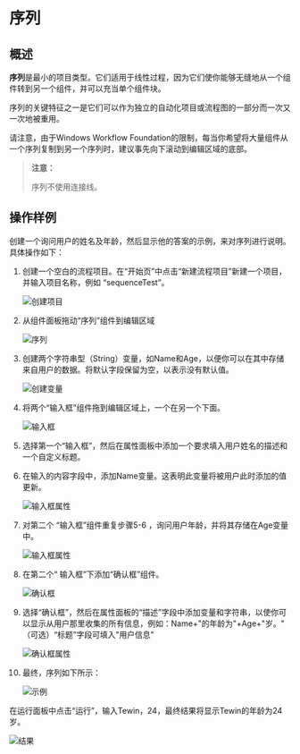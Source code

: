 # 序列

## 概述

**序列**是最小的项目类型。它们适用于线性过程，因为它们使你能够无缝地从一个组件转到另一个组件，并可以充当单个组件块。

序列的关键特征之一是它们可以作为独立的自动化项目或流程图的一部分而一次又一次地被重用。

请注意，由于Windows Workflow Foundation的限制，每当你希望将大量组件从一个序列复制到另一个序列时，建议事先向下滚动到编辑区域的底部。

>**注意：**
>
>序列不使用连接线。

## 操作样例

创建一个询问用户的姓名及年龄，然后显示他的答案的示例，来对序列进行说明。具体操作如下：

1. 创建一个空白的流程项目。在“开始页”中点击“新建流程项目”新建一个项目，并输入项目名称，例如 “sequenceTest”。

    ![创建项目](https://docimages.blob.core.chinacloudapi.cn/images/Studio/typeOfWorkflow/sequencetestitem20201019.png)

2. 从组件面板拖动“序列”组件到编辑区域

    ![序列](https://docimages.blob.core.chinacloudapi.cn/images/Studio/typeOfWorkflow/sequenceactivity20201019.png)

3. 创建两个字符串型（String）变量，如Name和Age，以便你可以在其中存储来自用户的数据。将默认字段保留为空，以表示没有默认值。

    ![创建变量](https://docimages.blob.core.chinacloudapi.cn/images/Studio/typeOfWorkflow/seq-createVariables.png)

4. 将两个“输入框”组件拖到编辑区域上，一个在另一个下面。

    ![输入框](https://docimages.blob.core.chinacloudapi.cn/images/Studio/typeOfWorkflow/inputboxinsequence20201019.png)

5. 选择第一个“输入框”，然后在属性面板中添加一个要求填入用户姓名的描述和一个自定义标题。

6. 在输入的内容字段中，添加Name变量。这表明此变量将被用户此时添加的值更新。

    ![输入框属性](https://docimages.blob.core.chinacloudapi.cn/images/Studio/typeOfWorkflow/seq-input1Properties.png)

7. 对第二个 “输入框”组件重复步骤5-6 ，询问用户年龄，并将其存储在Age变量中。

    ![输入框属性](https://docimages.blob.core.chinacloudapi.cn/images/Studio/typeOfWorkflow/seq-input2Properties.png)

8. 在第二个“ 输入框”下添加“确认框”组件。

    ![确认框](https://docimages.blob.core.chinacloudapi.cn/images/Studio/typeOfWorkflow/comfirminsequence20201019.png)

9. 选择“确认框”，然后在属性面板的“描述”字段中添加变量和字符串，以使你可以显示从用户那里收集的所有信息，例如：Name+"的年龄为"+Age+"岁。"</br>（可选）“标题”字段可填入"用户信息"

    ![确认框属性](https://docimages.blob.core.chinacloudapi.cn/images/Studio/typeOfWorkflow/seq-confirmProperties.png)

10. 最终，序列如下所示：

    ![示例](https://docimages.blob.core.chinacloudapi.cn/images/Studio/typeOfWorkflow/seq-example.PNG)

在运行面板中点击“运行”，输入Tewin，24，最终结果将显示Tewin的年龄为24岁。

![结果](https://docimages.blob.core.chinacloudapi.cn/images/Studio/typeOfWorkflow/sequenceresult20201019.png)
